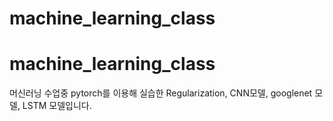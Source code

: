 # machine_learning_class

# machine_learning_class
머신러닝 수업중 pytorch를 이용해 실습한 Regularization, CNN모델, googlenet 모델, LSTM 모델입니다.

